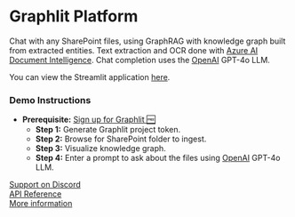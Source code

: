 # Graphlit Platform

Chat with any SharePoint files, using GraphRAG with knowledge graph built from extracted entities.  Text extraction and OCR done with [Azure AI Document Intelligence](https://azure.microsoft.com/en-us/products/ai-services/ai-document-intelligence).  Chat completion uses the [OpenAI](https://www.openai.com) GPT-4o LLM.

You can view the Streamlit application [here](https://graphlit-samples-sharepoint-graph.streamlit.app/).

### Demo Instructions
- **Prerequisite:** [Sign up for Graphlit 🆓](https://docs.graphlit.dev/getting-started/signup)
    - **Step 1:** Generate Graphlit project token.
    - **Step 2:** Browse for SharePoint folder to ingest.
    - **Step 3:** Visualize knowledge graph.
    - **Step 4:** Enter a prompt to ask about the files using [OpenAI](https://www.openai.com) GPT-4o LLM.

[Support on Discord](https://discord.gg/ygFmfjy3Qx)            
[API Reference](https://docs.graphlit.dev/graphlit-data-api/api-reference)     
[More information](https://www.graphlit.com)
